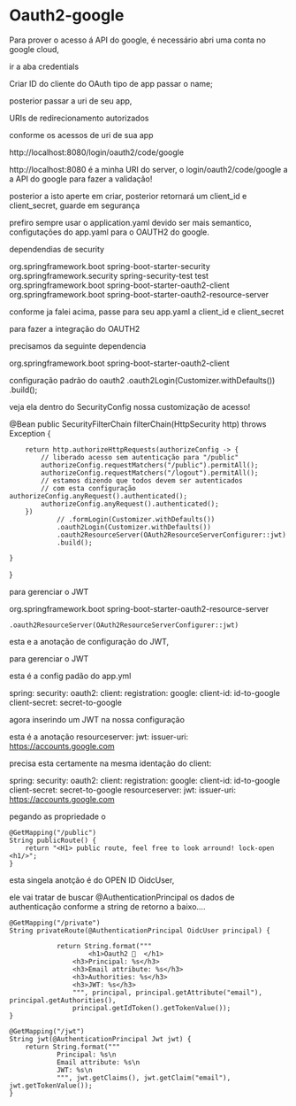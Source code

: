 # Oauth2-google

Para prover o acesso á API do google, é necessário abri uma conta no google cloud, 

ir a aba credentials

Criar ID do cliente do OAuth
tipo de app
passar o name;

posterior passar a uri de seu app,

URIs de redirecionamento autorizados

conforme os acessos de uri de sua app

http://localhost:8080/login/oauth2/code/google

http://localhost:8080 é a minha URI do server, o login/oauth2/code/google a a API do google para fazer a validação!

posterior a isto aperte em criar, posterior retornará um client_id e client_secret, guarde em segurança

prefiro sempre usar o application.yaml devido ser mais semantico, 
configutações do app.yaml para o OAUTH2 do google.


dependendias de security

<dependency>
<groupId>org.springframework.boot</groupId>
<artifactId>spring-boot-starter-security</artifactId>
</dependency>
<dependency>
<groupId>org.springframework.security</groupId>
<artifactId>spring-security-test</artifactId>
<scope>test</scope>
</dependency>
<dependency>
<groupId>org.springframework.boot</groupId>
<artifactId>spring-boot-starter-oauth2-client</artifactId>
</dependency>
<dependency>
<groupId>org.springframework.boot</groupId>
<artifactId>spring-boot-starter-oauth2-resource-server</artifactId>
</dependency>
</dependencies>
 
conforme ja falei acima, passe para seu app.yaml a client_id e client_secret

para fazer a integração do OAUTH2

precisamos da seguinte dependencia

<dependency>
<groupId>org.springframework.boot</groupId>
<artifactId>spring-boot-starter-oauth2-client</artifactId>
</dependency>


configuração padrão do oauth2
.oauth2Login(Customizer.withDefaults())
				.build();
        
        
veja ela dentro do SecurityConfig nossa customização de acesso!

@Bean
	public SecurityFilterChain filterChain(HttpSecurity http) throws Exception {

		return http.authorizeHttpRequests(authorizeConfig -> {
			// liberado acesso sem autenticação para "/public"
			authorizeConfig.requestMatchers("/public").permitAll();
			authorizeConfig.requestMatchers("/logout").permitAll();
			// estamos dizendo que todos devem ser autenticados
			// com esta configuração authorizeConfig.anyRequest().authenticated();
			authorizeConfig.anyRequest().authenticated();
		})
				// .formLogin(Customizer.withDefaults())
				.oauth2Login(Customizer.withDefaults())
				.oauth2ResourceServer(OAuth2ResourceServerConfigurer::jwt)
				.build();

	}
}

para gerenciar o JWT

<dependency>
<groupId>org.springframework.boot</groupId>
<artifactId>spring-boot-starter-oauth2-resource-server</artifactId>
</dependency>

	.oauth2ResourceServer(OAuth2ResourceServerConfigurer::jwt)
  
  esta e a anotação de configuração do JWT, 

para gerenciar o JWT


esta é a config padão do app.yml

spring:
  security:
    oauth2:
      client:
        registration:
          google:
            client-id: id-to-google
            client-secret: secret-to-google
     
     
     
     
 agora inserindo um JWT na nossa configuração
 
 esta é a anotação
  resourceserver:
        jwt:
          issuer-uri: https://accounts.google.com  
          
  precisa esta certamente na mesma identação do client:
 
 spring:
  security:
    oauth2:
      client:
        registration:
          google:
            client-id: id-to-google
            client-secret: secret-to-google
      resourceserver:
        jwt:
          issuer-uri: https://accounts.google.com  
          
          
  pegando as propriedade o 
          
 	@GetMapping("/public")
	String publicRoute() {
		return "<H1> public route, feel free to look arround! lock-open <h1/>";
	}
	
  
  esta singela anotção é do OPEN ID OidcUser,
  
  ele vai tratar de buscar @AuthenticationPrincipal os dados de authenticação  conforme a string de retorno a baixo....
  
  
	@GetMapping("/private")
	String privateRoute(@AuthenticationPrincipal OidcUser principal) {
		
				return String.format("""
						<h1>Oauth2 🔐  </h1>
					<h3>Principal: %s</h3>
					<h3>Email attribute: %s</h3>
					<h3>Authorities: %s</h3>
					<h3>JWT: %s</h3>
					""", principal, principal.getAttribute("email"), principal.getAuthorities(),
					principal.getIdToken().getTokenValue());
	}
	
	@GetMapping("/jwt")
	String jwt(@AuthenticationPrincipal Jwt jwt) {
		return String.format("""
				Principal: %s\n
				Email attribute: %s\n
				JWT: %s\n
				""", jwt.getClaims(), jwt.getClaim("email"), jwt.getTokenValue());
	}         
          
          
